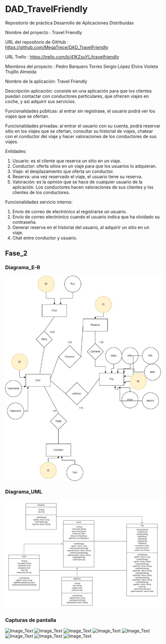 # DAD_TravelFriendly
Repositorio de práctica Desarrollo de Aplicaciones Distribuidas

Nombre del proyecto : Travel Friendly

URL del repositorio de GitHub :  https://github.com/MegaTrece/DAD_TravelFriendly

URL Trello : https://trello.com/b/41KZsuYL/travelfriendly

Miembros del proyecto : Pedro Barquero Torres
                        Sergio López Elvira
			Violeta Trujillo Almeida

Nombre de la aplicación: Travel Friendly

Descripción aplicación: consiste en una aplicación para que los clientes puedan contactar con conductores particulares, que ofrecen viajes en coche, y así adquirir sus servicios.

Funcionalidades públicas: al entrar sin registrase, el usuario podrá ver los viajes que se ofertan.

Funcionalidades privadas: al entrar el usuario con su cuenta, podrá reservar sitio en los viajes que se ofertan, consultar su historial de viajes, chatear con el conductor del viaje y hacer valoraciones de los conductores de sus viajes.

Entidades:
1. Usuario: es el cliente que reserva un sitio en un viaje.
2. Conductor: oferta sitios en un viaje para que los usuarios lo adquieran.
3. Viaje: el desplazamiento que oferta un conductor.
4. Reserva: una vez reservado el viaje, el usuario tiene su reserva.
5. Valoración: es la opinión que se hace de cualquier usuario de la aplicación. Los conductores hacen valoraciones de sus clientes y los clientes de los conductores.

Funcionalidades servicio interno:
1. Envío de correo de electrónico al registrarse un usuario.
2. Envío de correo electrónico cuando el usuario indica que ha olvidado su contraseña.
3. Generar reserva en el historial del usuario, al adquirir un sitio en un viaje.
4. Chat entre conductor y usuario.

## Fase_2
### Diagrama_E-R
![Image Text](https://github.com/MegaTrece/DAD_TravelFriendly/blob/main/esquemas/e-r.jpg)

### Diagrama_UML
![Image_Text](https://github.com/MegaTrece/DAD_TravelFriendly/blob/main/esquemas/uml.jpeg)

### Capturas de pantalla
![Image_Text](/esquemas/login.jpeg)
![Image_Text](https://github.com/MegaTrece/DAD_TravelFriendly/blob/main/esquemas/main.jpeg)
![Image_Text](https://github.com/MegaTrece/DAD_TravelFriendly/blob/main/esquemas/buscador.jpeg)
![Image_Text](https://github.com/MegaTrece/DAD_TravelFriendly/blob/main/esquemas/publicar.jpeg)
![Image_Text](https://github.com/MegaTrece/DAD_TravelFriendly/blob/main/esquemas/chat.jpeg)
![Image_Text](https://github.com/MegaTrece/DAD_TravelFriendly/blob/main/esquemas/perfil.jpeg)
![Image_Text](https://github.com/MegaTrece/DAD_TravelFriendly/blob/main/esquemas/tusViajes.jpeg)
![Image_Text](https://github.com/MegaTrece/DAD_TravelFriendly/blob/main/esquemas/opinar.jpeg)
